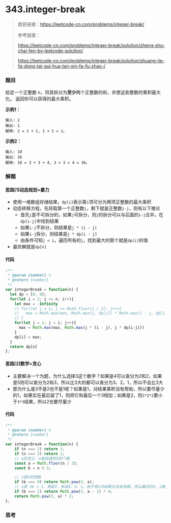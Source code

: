 # 343.integer-break

> 题目链接：https://leetcode-cn.com/problems/integer-break/
>
> 参考链接：
>
> https://leetcode-cn.com/problems/integer-break/solution/zheng-shu-chai-fen-by-leetcode-solution/
>
> https://leetcode-cn.com/problems/integer-break/solution/shuang-jie-fa-dong-tai-gui-hua-tan-xin-fa-fu-zhao-/

### 题目

给定一个正整数 *n*，将其拆分为**至少**两个正整数的和，并使这些整数的乘积最大化。 返回你可以获得的最大乘积。

**示例1：**

```
输入: 2
输出: 1
解释: 2 = 1 + 1, 1 × 1 = 1。
```

**示例2：**

```
输入: 10
输出: 36
解释: 10 = 3 + 3 + 4, 3 × 3 × 4 = 36。
```



### 解题

#### 思路[1]动态规划+暴力

* 使用一维数组存储结果，`dp[i]`表示第`i`项可分为两项正整数的最大乘积
* 动态转移方程，先将取第一个正整数`j`，剩下就是正整数`i-j`，则有以下推论
  * 首先`j`是不可拆分的，如果`j`可拆分，则`j`的拆分可以与后面的`i-j`合并，在`dp[i-j]`中找到结果
  * 如果`i-j`不拆分，则结果是`j * (i - j)`
  * 如果`i-j`拆分，则结果是`j * dp[i - j]`
  * 由条件可知`j < i`，遍历所有的`j`，找到最大的那个就是`dp[i]`的值
* 最优解就是`dp[n]`

#### 代码

```javascript
/**
 * @param {number} n
 * @return {number}
 */
var integerBreak = function(n) {
  let dp = [0, 0];
  for(let i = 2; i <= n; i++){
    let max = -Infinity
    // for(let j = 1; j <= Math.floor(i / 2); j++){
    //   max = Math.max(max, Math.max(j, dp[j]) * Math.max(i - j, dp[i - j]))
    // }
    for(let j = 1; j < i; j++){
      max = Math.max(max, Math.max(j * (i - j), j * dp[i-j]))
    }
    dp[i] = max;
  }
  return dp[n]
};
```

#### 思路[2]数学+贪心

* 主要解决一个为题，为什么选择3这个数字？如果是4可以查分为2和2，如果是5则可以查分为2和3，所以比3大的都可以查分为3，2，1，所以不会比3大
* 那为什么是3不是2也不是1呢？如果是1，对结果乘积没有帮助，所以要尽量少的1，如果实在最后留了1，则把它和最后一个3相加；如果是2，则`2*2*2`要小于`3*3`结果，所以2也要尽量少

#### 代码

```javascript
/**
 * @param {number} n
 * @return {number}
 */
var integerBreak = function(n) {
    if (n === 2) return 1;
    if (n === 3) return 2;
    // a的含义：n能拆成的3的个数
    const a = Math.floor(n / 3);
    const b = n % 3;

    // n是3的倍数
    if (b === 0) return Math.pow(3, a);
    // n是 3k + 1，例如7。拆成3、3、1。由于有1对结果无法有贡献，所以最后的3、1换成4
    if (b === 1) return Math.pow(3, a - 1) * 4;
    return Math.pow(3, a) * 2;
};
```



### 思考


